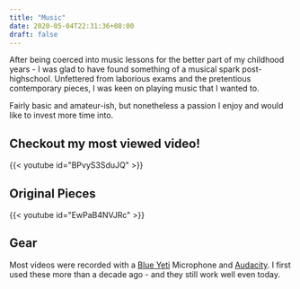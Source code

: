 ```yaml
---
title: "Music"
date: 2020-05-04T22:31:36+08:00
draft: false
---
```


After being coerced into music lessons for the better part of my childhood years - I was glad to have found something of a musical spark post-highschool. Unfettered from laborious exams and the pretentious contemporary pieces, I was keen on playing music that I wanted to.

Fairly basic and amateur-ish, but nonetheless a passion I enjoy and would like to invest more time into.

Checkout my most viewed video!
---
{{< youtube id="BPvyS3SduJQ"  >}}

Original Pieces
---

{{< youtube id="EwPaB4NVJRc" >}}


## Gear
Most videos were recorded with a [Blue Yeti](https://www.bluedesigns.com/products/yeti/) Microphone and [Audacity](https://www.audacityteam.org/). I first used these more than a decade ago - and they still work well even today.
